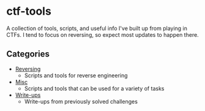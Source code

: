 # ctf-tools
A collection of tools, scripts, and useful info I've built up from playing in CTFs. I tend to focus on reversing, so expect most updates to happen there.

## Categories
 - [Reversing](./reversing/)
   - Scripts and tools for reverse engineering
 - [Misc](./misc/)
   - Scripts and tools that can be used for a variety of tasks
 - [Write-ups](./writeups/)
   - Write-ups from previously solved challenges